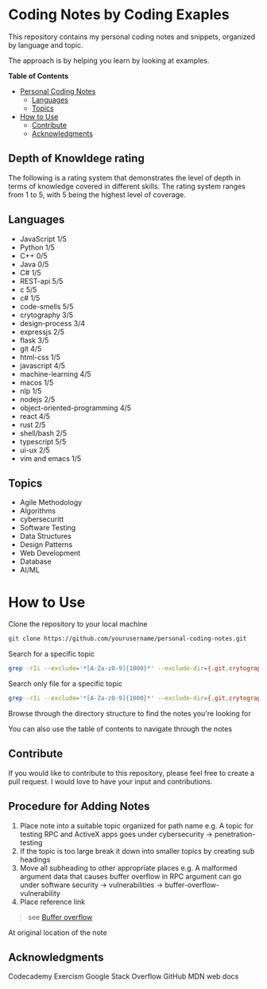 # Coding Notes by Coding Exaples


This repository contains my personal coding notes and snippets, organized by language and topic.

The approach is by helping you learn by looking at examples.

<!-- markdown-toc start - Don't edit this section. Run M-x markdown-toc-refresh-toc -->
**Table of Contents**

- [Personal Coding Notes](#personal-coding-notes)
    - [Languages](#languages)
    - [Topics](#topics)
- [How to Use](#how-to-use)
    - [Contribute](#contribute)
    - [Acknowledgments](#acknowledgments)

<!-- markdown-toc end -->

## Depth of Knowldege rating
The following is a rating system that demonstrates the level of depth in terms of knowledge covered in different skills. The rating system ranges from 1 to 5, with 5 being the highest level of coverage.

## Languages
* JavaScript 1/5
* Python 1/5
* C++ 0/5
* Java 0/5
* C# 1/5
* REST-api 5/5
* c 5/5
* c# 1/5
* code-smells 5/5
* crytography 3/5
* design-process 3/4
* expressjs 2/5
* flask 3/5
* git 4/5
* html-css 1/5
* javascript 4/5
* machine-learning 4/5
* macos 1/5
* nlp 1/5
* nodejs 2/5
* object-oriented-programming 4/5
* react 4/5
* rust 2/5
* shell/bash 2/5
* typescript 5/5
* ui-ux 2/5
* vim and emacs 1/5

## Topics
* Agile Methodology
* Algorithms
* cybersecuritt
* Software Testing
* Data Structures
* Design Patterns
* Web Development
* Database
* AI/ML

# How to Use
Clone the repository to your local machine
```sh
git clone https://github.com/yourusername/personal-coding-notes.git
```

Search for a specific topic
```sh
grep -rIi --exclude='*[A-Za-z0-9]{1000}*' --exclude-dir={.git,crytography_utility_tool,node_modules} "{TOPIC}" .
```


Search only file for a specific topic
```sh
grep -rIi --exclude='*[A-Za-z0-9]{1000}*' --exclude-dir={.git,crytography_utility_tool,node_modules} "{TOPIC}" . | awk '{print $1}'
```

Browse through the directory structure to find the notes you're looking for

You can also use the table of contents to navigate through the notes

## Contribute
If you would like to contribute to this repository, please feel free to create a pull request. I would love to have your input and contributions.

## Procedure for Adding Notes
1. Place note into a suitable topic organized for path name
    e.g. A topic for testing RPC and ActiveX apps goes under cybersecurity -> penetration-testing
2. If the topic is too large break it down into smaller topics by creating sub headings
3. Move all subheading to other appropriate places
    e.g. A malformed argument data that causes buffer overflow in RPC argument can go under software security -> vulnerabilities -> buffer-overflow-vulnerability
4. Place reference link <br />
> see [Buffer overflow](./cybersecurity/software-security/vulnerabilities/buffer-overflow-vulnerability/readme.md)

At original location of the note

## Acknowledgments
Codecademy
Exercism
Google
Stack Overflow
GitHub
MDN web docs

